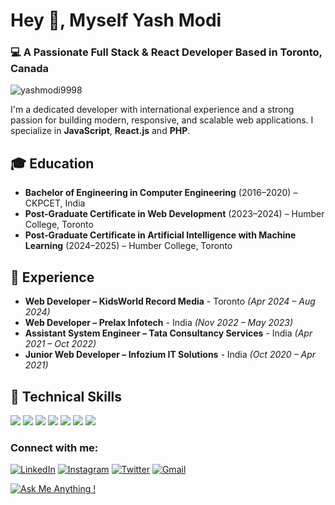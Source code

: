 Hey 👋, Myself Yash Modi
========================

### 💻 A Passionate Full Stack & React Developer Based in Toronto, Canada

![yashmodi9998](https://komarev.com/ghpvc/?username=yashmodi9998&label=Profile%20views&color=0e75b6&style=flat)

I'm a dedicated developer with international experience and a strong passion for building modern, responsive, and scalable web applications. I specialize in **JavaScript**, **React.js** and **PHP**.

## 🎓 Education

-  **Bachelor of Engineering in Computer Engineering** (2016–2020) – CKPCET, India  
-  **Post-Graduate Certificate in Web Development** (2023–2024) – Humber College, Toronto  
-  **Post-Graduate Certificate in Artificial Intelligence with Machine Learning** (2024–2025) – Humber College, Toronto

## 💼 Experience

-  **Web Developer – KidsWorld Record Media** - Toronto *(Apr 2024 – Aug 2024)*
-  **Web Developer – Prelax Infotech** - India *(Nov 2022 – May 2023)*
-  **Assistant System Engineer – Tata Consultancy Services** - India *(Apr 2021 – Oct 2022)*  
-  **Junior Web Developer – Infozium IT Solutions** - India *(Oct 2020 – Apr 2021)* 
  
## 💼 Technical Skills

![](https://img.shields.io/badge/Code-JavaScript-informational?style=flat&logo=JavaScript&color=F7DF1E)
![](https://img.shields.io/badge/Code-HTML5-informational?style=flat&logo=HTML5&color=E34F26)
![](https://img.shields.io/badge/Code-SQLite-informational?style=flat&logo=SQLite&color=003B57)
![](https://img.shields.io/badge/Code-React-informational?style=flat&logo=react&color=61DAFB)
![](https://img.shields.io/badge/Style-CSS3-informational?style=flat&logo=CSS3&color=1572B6)
![](https://img.shields.io/badge/Tools-Git-informational?style=flat&logo=Git&color=F05032)
![](https://img.shields.io/badge/Tools-GitHub-informational?style=flat&logo=GitHub&color=181717)
  
### Connect with me:
[![LinkedIn](https://img.shields.io/badge/linkedin-%230077B5.svg?style=for-the-badge&logo=linkedin&logoColor=white)](https://www.linkedin.com/in/yash-modi-0a551b133/)
[![Instagram](https://img.shields.io/badge/Instagram-%23E4405F.svg?style=for-the-badge&logo=Instagram&logoColor=white)](https://www.instagram.com/yash__modi_/)
[![Twitter](https://img.shields.io/badge/Twitter-%231DA1F2.svg?style=for-the-badge&logo=Twitter&logoColor=white)](https://twitter.com/ImYmodi)
[![Gmail](https://img.shields.io/badge/Gmail-D14836?style=for-the-badge&logo=gmail&logoColor=white)](mailto:yashmodi998@gmail.com)

[![Ask Me Anything !](https://img.shields.io/badge/Ask%20me-anything-1abc9c.svg)](https://GitHub.com/yashmodi9998)


